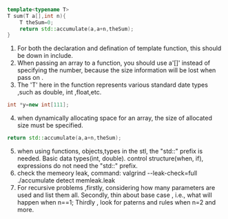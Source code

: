 ###

```cpp
template<typename T>
T sum(T a[],int n){
    T theSum=0;
    return std::accumulate(a,a+n,theSum);
}
```
1. For both the declaration and defination of template function, this should be down in include.
2. When passing an array to a function, you should use a'[]' instead of specifying the number, because the size information will be lost when pass on .
3. The 'T' here in the function represents various standard date types ,such as double, int ,float,etc.

```cpp
int *y=new int[111];
```
4. when dynamically allocating space for an array, the size of allocated size must be specified. 

```cpp
return std::accumulate(a,a+n,theSum);
```
5. when using functions, objects,types in the stl, the "std::" prefix is needed. Basic data types(int, double). control structure(when, if),  expressions do not need the "std::" prefix.  
6. check the memeory leak, command: valgrind --leak-check=full ./accumulate  detect memleak.leak 
7. For recursive problems ,firstly, considering  how many parameters are used and list them all. 
Secondly, thin about base case , i.e., what will  happen when n==1; 
Thirdly , look for paterns and rules when n=2 and more.